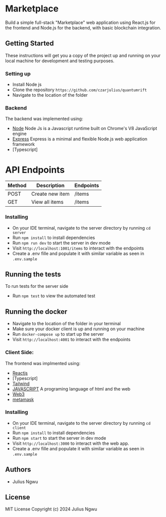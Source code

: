 # Marketplace

Build a simple full-stack "Marketplace" web application using React.js for the frontend and Node.js for the backend, with basic blockchain integration.

## Getting Started

These instructions will get you a copy of the project up and running on your local machine for development and testing purposes.

### Setting up

- Install Node js
- Clone the repository `https://github.com/czarjulius/quantumrift`
- Navigate to the location of the folder

### Backend

The backend was implemented using:

- [Node](https://nodejs.org/en/) Node Js is a Javascript runtime built on Chrome's V8 JavaScript engine
- [Express](https://expressjs.com/) Express is a minimal and flexible Node.js web application framework
- [Typescript]

# API Endpoints

| Method | Description     | Endpoints |
| ------ | --------------- | --------- |
| POST   | Create new item | /items    |
| GET    | View all items  | /items    |

### Installing

- On your IDE terminal, navigate to the server directory by running `cd server`
- Run `npm install` to install dependencies
- Run `npm run dev` to start the server in dev mode
- Visit `http://localhost:1001/items` to interact with the endpoints
- Create a .env fille and populate it with similar variable as seen in `.env.sample`

## Running the tests

To run tests for the server side

- Run `npm test` to view the automated test

## Running the docker

- Navigate to the location of the folder in your terminal
- Make sure your docker client is up and running on your machine
- Run `docker-compose up` to start up the server
- Visit `http://localhost:4001` to interact with the endpoints

### Client Side:

The frontend was implmented using:

- [Reactjs](https://legacy.reactjs.org/)
- [Typescript]
- [Tailwind](https://tailwindcss.com/)
- [JAVASCRIPT](https://www.javascript.com/) A programing language of html and the web
- [Web3]()
- [metamask](https://metamask.io/)

### Installing

- On your IDE terminal, navigate to the server directory by running `cd client`
- Run `npm install` to install dependencies
- Run `npm start` to start the server in dev mode
- Visit `http://localhost:3000` to interact with the web app.
- Create a .env fille and populate it with similar variable as seen in `.env.sample`

## Authors

- Julius Ngwu

## License

MIT License
Copyright (c) 2024 Julius Ngwu
